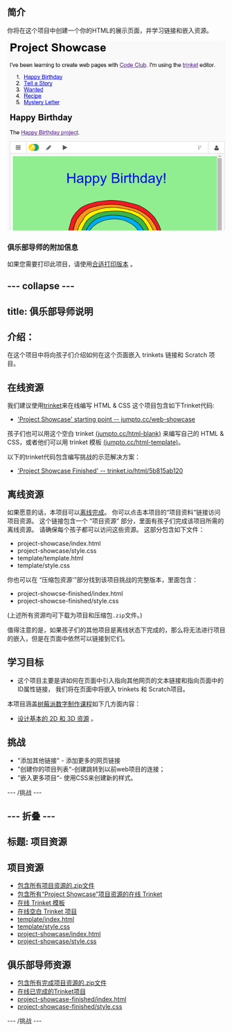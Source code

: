 ## 简介

你将在这个项目中创建一个你的HTML的展示页面，并学习链接和嵌入资源。

![截图](images/showcase-intro.png)

### 俱乐部导师的附加信息

如果您需要打印此项目，请使用[合适打印版本](https://projects.raspberrypi.org/en/projects/project-showcase/print) 。

## \--- collapse \---

## title: 俱乐部导师说明

## 介绍：

在这个项目中将向孩子们介绍如何在这个页面嵌入 trinkets 链接和 Scratch 项目。

## 在线资源

我们建议使用[trinket](https://trinket.io/)来在线编写 HTML & CSS 这个项目包含如下Trinket代码:

* ['Project Showcase' starting point -- jumpto.cc/web-showcase](http://jumpto.cc/web-showcase)

孩子们也可以用这个空白 trinket [(jumpto.cc/html-blank)](http://jumpto.cc/html-blank) 来编写自己的 HTML & CSS，或者他们可以用 trinket 模板 [(jumpto.cc/html-template)](http://jumpto.cc/html-template)。

以下的trinket代码包含编写挑战的示范解决方案：

* ['Project Showcase Finished' -- trinket.io/html/5b815ab120](https://trinket.io/html/5b815ab120)

## 离线资源

如果愿意的话，本项目可以[离线完成](https://www.codeclubprojects.org/en-GB/resources/webdev-working-offline/)。 你可以点击本项目的“项目资料”链接访问项目资源。 这个链接包含一个 “项目资源” 部分，里面有孩子们完成该项目所需的离线资源。 请确保每个孩子都可以访问这些资源。 这部分包含如下文件：

* project-showcase/index.html
* project-showcase/style.css
* template/template.html
* template/style.css

你也可以在 “压缩包资源'”部分找到该项目挑战的完整版本，里面包含：

* project-showcse-finished/index.html
* project-showcse-finished/style.css

(上述所有资源均可下载为项目和压缩包`.zip`文件。)

值得注意的是，如果孩子们的其他项目是离线状态下完成的，那么将无法进行项目的嵌入，但是在页面中依然可以链接到它们。

## 学习目标

* 这个项目主要是讲如何在页面中引入指向其他网页的文本链接和指向页面中的ID属性链接， 我们将在页面中将嵌入 trinkets 和 Scratch项目。 

本项目涵盖[树莓派数字制作课程](http://rpf.io/curriculum)如下几方面内容：

* [设计基本的 2D 和 3D 资源](https://www.raspberrypi.org/curriculum/design/creator) 。

## 挑战

* "添加其他链接" - 添加更多的网页链接
* ”创建你的项目列表“-创建跳转到以前web项目的连接；
* ”嵌入更多项目“- 使用CSS来创建新的样式。

\--- /挑战 \---

## \--- 折叠 \---

## 标题: 项目资源

## 项目资源

* [包含所有项目资源的.zip文件](resources/showcase-project-resources.zip)
* [包含所有“Project Showcase”项目资源的在线 Trinket](http://jumpto.cc/web-showcase)
* [在线 Trinket 模板](http://jumpto.cc/trinket-template)
* [在线空白 Trinket 项目](http://jumpto.cc/trinket-blank)
* [template/index.html](resources/template-index.html)
* [template/style.css](resources/template-style.css)
* [project-showcase/index.html](resources/project-showcase-index.html)
* [project-showcase/style.css](resources/project-showcase-style.css)

## 俱乐部导师资源

* [包含所有完成项目资源的.zip文件](resources/showcase-volunteer-resources.zip)
* [在线已完成的Trinket项目](https://trinket.io/html/1d4d4c5ce1)
* [project-showcase-finished/index.html](resources/project-showcase-finished-index.html)
* [project-showcase-finished/style.css](resources/project-showcase-finished-style.css)

\--- /挑战 \---